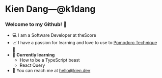 ﻿# Kien Dang—@k1dang

### Welcome to my Github! 👋

- 💻 I am a Software Developer at theScore
- 📈 I have a passion for learning and love to use to [Pomodoro Technique](https://kiendang.me/tags/pomodoro) 🍅
- 🌱 **Currently learning**
    - How to be a TypeScript beast
    - React Query
- 📮 You can reach me at [hello@kien.dev](mailto:hello@kien.dev)



